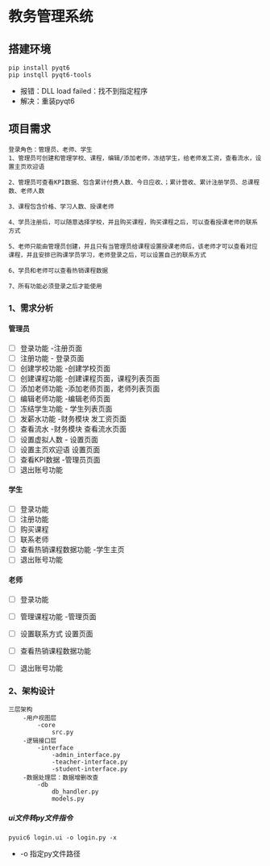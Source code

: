 # 教务管理系统



## 搭建环境

```
pip install pyqt6
pip instqll pyqt6-tools
```

- 报错：DLL load failed：找不到指定程序
- 解决：重装pyqt6

## 项目需求

```
登录角色：管理员、老师、学生
1、管理员可创建和管理学校、课程，编辑/添加老师，冻结学生，给老师发工资，查看流水，设置主页欢迎语

2、管理员可查看KPI数据、包含累计付费人数、今日应收、；累计营收、累计注册学员、总课程数、老师人数

3、课程包含价格、学习人数、授课老师

4、学员注册后，可以随意选择学校，并且购买课程，购买课程之后，可以查看授课老师的联系方式

5、老师只能由管理员创建，并且只有当管理员给课程设置授课老师后，该老师才可以查看对应课程，并且安排已购课学员学习，老师登录之后，可以设置自己的联系方式

6、学员和老师可以查看热销课程数据

7、所有功能必须登录之后才能使用
```



### 1、需求分析

#### 管理员

- [ ] 登录功能	-注册页面
- [ ] 注册功能    - 登录页面
- [ ] 创建学校功能    -创建学校页面
- [ ] 创建课程功能    -创建课程页面，课程列表页面
- [ ] 添加老师功能    -添加老师页面，老师列表页面
- [ ] 编辑老师功能    -编辑老师页面
- [ ] 冻结学生功能    - 学生列表页面
- [ ] 发薪水功能    -财务模块 发工资页面
- [ ] 查看流水    -财务模块 查看流水页面
- [ ] 设置虚拟人数     - 设置页面
- [ ] 设置主页欢迎语    设置页面
- [ ] 查看KPI数据    -管理员页面
- [ ] 退出账号功能

#### 学生

- [ ] 登录功能 
- [ ] 注册功能 
- [ ] 购买课程 
- [ ] 联系老师
- [ ] 查看热销课程数据功能 -学生主页
- [ ] 退出账号功能

#### 老师

- [ ] 登录功能
- [ ] 管理课程功能  -管理页面
- [ ] 设置联系方式 设置页面
- [ ] 查看热销课程数据功能
- [ ] 退出账号功能



### 2、架构设计

```
三层架构
	-用户视图层
		-core
			src.py
	-逻辑接口层
		-interface
			-admin_interface.py
			-teacher-interface.py
			-student-interface.py
	-数据处理层：数据增删改查
		-db
			db_handler.py
			models.py
```



##### ui文件转py文件指令

```
pyuic6 login.ui -o login.py -x
```

- -o 指定py文件路径







